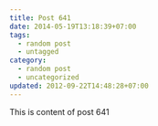 ```yaml
---
title: Post 641
date: 2014-05-19T13:18:39+07:00
tags:
  - random post
  - untagged
category:
  - random post
  - uncategorized
updated: 2012-09-22T14:48:28+07:00
---
```

This is content of post 641